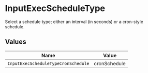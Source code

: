 # InputExecScheduleType

Select a schedule type; either an interval (in seconds) or a cron-style schedule.


## Values

| Name                                | Value                               |
| ----------------------------------- | ----------------------------------- |
| `InputExecScheduleTypeCronSchedule` | cronSchedule                        |